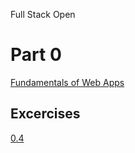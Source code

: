 Full Stack Open
# Part 0
[Fundamentals of Web Apps](./notes/0_fundamentals_of_web_apps.md)
## Excercises
[0.4](./exercises/part0/04.md)
